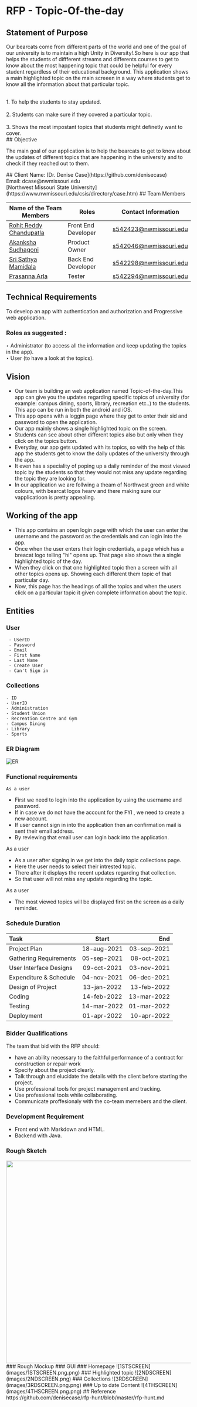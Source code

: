 # RFP - Topic-Of-the-day 
## Statement of Purpose
<p>Our bearcats come from different parts of the world and one of the goal of our university is to maintain a high Unity in Diversity!.So here is our app that helps the students of diffferent streams and differents courses to get to know about the most happening topic that could be helpful for every student regardless of their educational background. This application shows a main highlighted topic on the main screeen in a way where students get to know all the information about that particular topic.
</p>
    <br>1. To help the students to stay updated.</br>
    <br>2. Students can make sure if they covered a particular topic.</br>
    <br>3. Shows the most impostant topics that students might definetly want to cover.</br>
## Objective 
<p>
The main goal of our application is to help the bearcats to get to  know about the updates of different topics that are happening in the university and to check  if they reached out to them.</p>
## Client
 Name: [Dr. Denise Case](https://github.com/denisecase)
 <br>Email: dcase@nwmissouri.edu</br>
 [Northwest Missouri State University](https://www.nwmissouri.edu/csis/directory/case.htm)
## Team Members

 | Name of the Team Members | Roles | Contact Information | 
 | -------------------------|-------|---------------------|
 | [Rohit Reddy Chandupatla](https://github.com/Rohitreddz)  | Front End Developer  | s542423@nwmissouri.edu |
 | [Akanksha Sudhagoni](https://github.com/S542046) | Product Owner  | s542046@nwmissouri.edu |
 | [Sri Sathya Mamidala](https://github.com/S542046) | Back End Developer  | s542298@nwmissouri.edu |
 | [Prasanna Arla](https://github.com/S542046) | Tester | s542294@nwmissouri.edu |
 ## Technical Requirements
To develop an app with authentication and authorization and Progressive web application. <br/>
### Roles as suggested :
‣ Administrator (to access all the information and keep updating the topics in the app).<br/>
‣ User (to have a look at the topics).<br/>
## Vision
* Our team is building an web application named Topic-of-the-day.This app can give you the updates regarding specific topics of university (for example: campus dining, sports, library, recreation etc..) to the students. This app can be run in both the android and iOS.  
 * This app opens with a loggin page where they get to enter their sid and password to open the application.
 *  Our app mainly shows a single highlighted topic on the screen.
 *  Students can see about other different topics also but only when they click on the topics button.
 *  Everyday, our app gets updated with its topics, so with the help of this app the students get to know the daily updates of the university through the app.
 *  It even has a speciality of poping up a daily reminder of the most viewed topic by the students so that they would not miss any update regarding the topic they are looking for.
* In our application we are follwing a theam of Northwest green and white colours, with bearcat logos hearv and there making sure our vapplicatioon is pretty appealing.
## Working of the app
* This app contains an open login page with which the user can enter the  username and the password as the credentials  and can login into the app. 
* Once when the user enters their login credentials, a page which has a breacat logo telling "hi" opens up. That page also shows the a single highlighted topic of the day.
* When they click on that one highlighted topic then a screen with all other topics opens up. Showing each different them topic of that particular day.
* Now, this page has the headings of all the topics and when the users click on a particular topic it given complete information about the topic.
 ## Entities
 ### User
     - UserID
     - Password
     - Email 
     - First Name
     - Last Name
     - Create User
     - Can't Sign in 
### Collections
    - ID
    - UserID
    - Administration
    - Student Union
    - Recreation Centre and Gym 
    - Campus Dining 
    - Library
    - Sports
### ER Diagram
  ![ER](images/ER.png)
### Functional requirements 
    As a user
   * First we need to login into the application by using the username and password.
   * If in case we do not have the account for the FYI , we need to create a new account.
   * If user cannot sign in into the application then an confirmation mail is sent their email address.
   * By reviewing that email user can login back into the application.
   
   As a user
   * As a user after signing in we get into the daily topic collections page.
   * Here the user needs to select their intrested topic.
   * There after it displays the recent updates regarding that collection.
   * So that user will not miss any update regarding the topic.
   
   As a user
   * The most viewed topics will be displayed first on the screen as a daily reminder.
  ### Schedule Duration ###
| Task | Start | End |
| :--- | :----: | ---: |
| Project Plan | 18-aug-2021 | 03-sep-2021 |
| Gathering  Requirements| 05-sep-2021 | 08-oct-2021 |
| User Interface Designs | 09-oct-2021 | 03-nov-2021 |
| Expenditure & Schedule | 04-nov-2021 | 06-dec-2021 |
| Design of Project | 13-jan-2022 | 13-feb-2022 |
| Coding | 14-feb-2022 | 13-mar-2022 |
| Testing | 14-mar-2022 | 01-mar-2022 |
| Deployment | 01-apr-2022 | 10-apr-2022 |
  ### Bidder Qualifications
  The team that bid with the RFP should:
  * have an ability necessary to the faithful performance of a contract for construction or repair work
  * Specify about the project clearly.
  * Talk through and elucidate the details with the client before starting the project.
  * Use professional tools for project management and tracking.
  * Use professional tools while collaborating.
  * Communicate proffesionaly with the co-team memebers and the client.
  ### Development Requirement 
   * Front end with Markdown and HTML.
   * Backend with Java.
   ### Rough Sketch
  <img src="images/rough.jpeg" width="600" height="550">
  ### Rough Mockup
  ### GUI
  ### Homepage
  ![1STSCREEN](images/1STSCREEN.png.png)
  ### Highlighted topic
  ![2NDSCREEN](images/2NDSCREEN.png)
  ### Collections
  ![3RDSCREEN](images/3RDSCREEN.png.png) 
  ### Up to date Content
  ![4THSCREEN](images/4THSCREEN.png.png)
  ## Reference
  https://github.com/denisecase/rfp-hunt/blob/master/rfp-hunt.md

